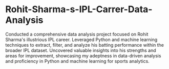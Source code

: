 # Rohit-Sharma-s-IPL-Carrer-Data-Analysis
Conducted a comprehensive data analysis project focused on Rohit Sharma's illustrious IPL career. Leveraged Python and machine learning techniques to extract, filter, 
and analyze his batting performance within the broader IPL dataset. Uncovered valuable insights into his strengths and areas for improvement, showcasing my adeptness 
in data-driven analysis and proficiency in Python and machine learning for sports analytics.

